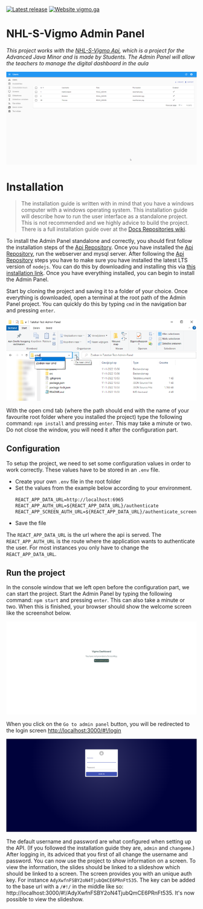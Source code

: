 [![Latest release](https://badgen.net/github/release/NHL-S-Vigmo/Admin-Panel)](https://github.com/NHL-S-Vigmo/Admin-Panel/releases)
[![Website vigmo.ga](https://img.shields.io/website-up-down-green-red/https/vigmo.ga.svg)](https://vigmo.ga/)

# NHL-S-Vigmo Admin Panel
_This project works with the [NHL-S-Vigmo Api](https://github.com/NHL-S-Vigmo/Api), which is a project for the Advanced Java Minor and is made by Students. The Admin Panel will allow the teachers to manage the digital dashboard in the aula_

![dashboard-example](docs/img/dashboard-example.png?raw=true "Dashboard Example")

# Installation
> The installation guide is written with in mind that you have a windows computer with a windows operating system. This installation guide will describe how to run the user interface as a standalone project. This is not recommended and we highly advice to build the project. There is a full installation guide over at the [Docs Repositories wiki](https://github.com/NHL-S-Vigmo/docs/wiki/).

To install the Admin Panel standalone and correctly, you should first follow the installation steps of the [Api Repository](https://github.com/NHL-S-Vigmo/Api#how-to-install). Once you have installed the [Api Repository](https://github.com/NHL-S-Vigmo/Api#how-to-install), run the webserver and mysql server. After following the [Api Repository](https://github.com/NHL-S-Vigmo/Api#how-to-install) steps you have to make sure you have installed the latest LTS version of `nodejs`. You can do this by downloading and installing this via [this installation link](https://nodejs.org/en/download/). Once you have everything installed, you can begin to install the Admin Panel.  

Start by cloning the project and saving it to a folder of your choice. Once everything is downloaded, open a terminal at the root path of the Admin Panel project. You can quickly do this by typing `cmd` in the navigation bar and pressing `enter`.

![open-cmd-help](https://raw.githubusercontent.com/NHL-S-Vigmo/Admin-Panel/main/docs/img/open-cmd-help.png "Open CMD")

With the open cmd tab (where the path should end with the name of your favourite root folder where you installed the project) type the following command: `npm install` and pressing `enter`. This may take a minute or two. Do not close the window, you will need it after the configuration part.

## Configuration
To setup the project, we need to set some configuration values in order to work correctly. These values have to be stored in an `.env` file.
- Create your own `.env` file in the root folder
- Set the values from the example below according to your environment.
  ```
  REACT_APP_DATA_URL=http://localhost:6965
  REACT_APP_AUTH_URL=${REACT_APP_DATA_URL}/authenticate
  REACT_APP_SCREEN_AUTH_URL=${REACT_APP_DATA_URL}/authenticate_screen
  ```
- Save the file

The `REACT_APP_DATA_URL` is the url where the api is served. The `REACT_APP_AUTH_URL` is the route where the application wants to authenticate the user. For most instances you only have to change the `REACT_APP_DATA_URL`.

## Run the project
In the console window that we left open before the configuration part, we can start the project. Start the Admin Panel by typing the following command: `npm start` and pressing `enter`. This can also take a minute or two. When this is finished, your browser should show the welcome screen like the screenshot below.

![welcome-screen](docs/img/welcome-screen.png "Welcome Screen")

When you click on the `Go to admin panel` button, you will be redirected to the login screen [http://localhost:3000/#!/login](http://localhost:3000/#!/login)

![login-screen](docs/img/login-screen.png "Login Screen")

The default username and password are what configured when setting up the API. (If you followed the installation guide they are, `admin` and `changeme`.) After logging in, its adviced that you first of all change the username and password. You can now use the project to show information on a screen. To view the information, the slides should be linked to a slideshow which should be linked to a screen. The screen provides you with an unique auth key. For instance `AdyXwfnFSBY2oN4TjubQmCE6PRnFt535`. The key can be added to the base url with a `/#!/` in the middle like so: http://localhost:3000/#!/AdyXwfnFSBY2oN4TjubQmCE6PRnFt535. It's now possible to view the slideshow.
